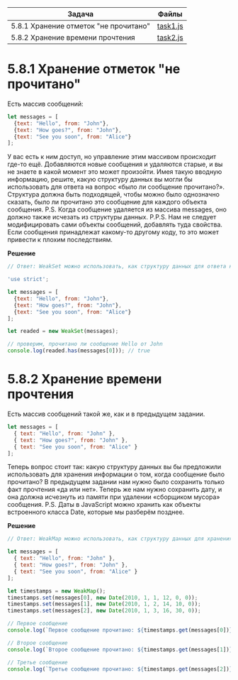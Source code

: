 | Задача | Файлы |
| --- | --- |
| 5.8.1 Хранение отметок "не прочитано" | [task1.js](task1.js) |
| 5.8.2 Хранение времени прочтения | [task2.js](task2.js) |

# 5.8.1 Хранение отметок "не прочитано"
Есть массив сообщений:
```javascript
let messages = [
  {text: "Hello", from: "John"},
  {text: "How goes?", from: "John"},
  {text: "See you soon", from: "Alice"}
];
```
У вас есть к ним доступ, но управление этим массивом происходит где-то ещё. Добавляются новые сообщения и удаляются старые, и вы не знаете в какой момент это может произойти.
Имея такую вводную информацию, решите, какую структуру данных вы могли бы использовать для ответа на вопрос «было ли сообщение прочитано?». Структура должна быть подходящей, чтобы можно было однозначно сказать, было ли прочитано это сообщение для каждого объекта сообщения.
P.S. Когда сообщение удаляется из массива messages, оно должно также исчезать из структуры данных.
P.P.S. Нам не следует модифицировать сами объекты сообщений, добавлять туда свойства. Если сообщения принадлежат какому-то другому коду, то это может привести к плохим последствиям.

**Решение**
```javascript
// Ответ: WeakSet можно использовать, как структуру данных для ответа на вопрос «было ли сообщение прочитано?»

'use strict';

let messages = [
  {text: "Hello", from: "John"},
  {text: "How goes?", from: "John"},
  {text: "See you soon", from: "Alice"}
];

let readed = new WeakSet(messages);

// проверим, прочитано ли сообщение Hello от John
console.log(readed.has(messages[0])); // true
```

# 5.8.2 Хранение времени прочтения
Есть массив сообщений такой же, как и в предыдущем задании.
```javascript
let messages = [
  { text: "Hello", from: "John" },
  { text: "How goes?", from: "John" },
  { text: "See you soon", from: "Alice" }
];
```
Теперь вопрос стоит так: какую структуру данных вы бы предложили использовать для хранения информации о том, когда сообщение было прочитано?
В предыдущем задании нам нужно было сохранить только факт прочтения «да или нет». Теперь же нам нужно сохранить дату, и она должна исчезнуть из памяти при удалении «сборщиком мусора» сообщения.
P.S. Даты в JavaScript можно хранить как объекты встроенного класса Date, которые мы разберём позднее.

**Решение**
```javascript
// Ответ: WeakMap можно использовать, как структуру данных для хранения информации о том, когда сообщение было прочитано

let messages = [
  { text: "Hello", from: "John" },
  { text: "How goes?", from: "John" },
  { text: "See you soon", from: "Alice" }
];

let timestamps = new WeakMap();
timestamps.set(messages[0], new Date(2010, 1, 1, 12, 0, 0));
timestamps.set(messages[1], new Date(2010, 1, 2, 14, 10, 0));
timestamps.set(messages[2], new Date(2010, 1, 3, 16, 30, 0));

// Первое сообщение
console.log(`Первое сообщение прочитано: ${timestamps.get(messages[0])}`);

// Второе сообщение
console.log(`Второе сообщение прочитано: ${timestamps.get(messages[1])}`);

// Третье сообщение
console.log(`Третье сообщение прочитано: ${timestamps.get(messages[2])}`);
```

